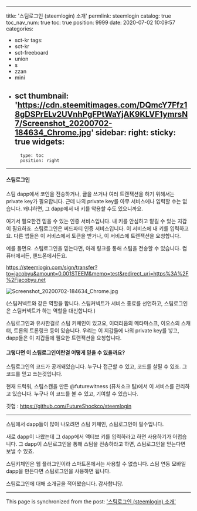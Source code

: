
---
title: '스팀로그인 (steemlogin) 소개'
permlink: steemlogin
catalog: true
toc_nav_num: true
toc: true
position: 9999
date: 2020-07-02 10:09:57
categories:
- sct-kr
tags:
- sct-kr
- sct-freeboard
- union
- s
- zzan
- mini
- sct
thumbnail: 'https://cdn.steemitimages.com/DQmcY7Ffz18gDSPrELv2UVnhPgFPtWaYjAK9KLVF1ymrsN7/Screenshot_20200702-184634_Chrome.jpg'
sidebar:
    right:
        sticky: true
widgets:
    -
        type: toc
        position: right
---


#### 스팀로그인

스팀 dapp에서  코인을 전송하거나, 글을 쓰거나 여러 트랜잭션을 하기 위해서는 private key가 필요합니다. 근데 나의 private key를 아무 서비스에나 입력할 수는 없습니다. 왜냐하면, 그 dapp에서 내 키를 악용할 수도 있으니까요.

여기서 필요한건 믿을 수 있는 인증 서비스입니다. 내 키를 안심하고 맡길 수 있는 지갑이 필요하죠. 스팀로그인은 써드파티 인증 서비스입니다. 이 서비스에 내 키를 입력하고요. 다른 앱들은 이 서비스에서 토큰을 받거나, 이 서비스에 트랜잭션을 요청합니다.

예를 들면요. 스팀로그인을 믿는다면, 아래 링크를 통해 스팀을 전송할 수 있습니다. 컴퓨터에서든, 핸드폰에서든요.

 https://steemlogin.com/sign/transfer?to=jacobyu&amount=0.001STEEM&memo=test&redirect_uri=https%3A%2F%2Fjacobyu.net


![Screenshot_20200702-184634_Chrome.jpg](https://cdn.steemitimages.com/DQmcY7Ffz18gDSPrELv2UVnhPgFPtWaYjAK9KLVF1ymrsN7/Screenshot_20200702-184634_Chrome.jpg)

(스팀커넥트와 같은 역할을 합니다. 스팀커넥트가 서비스 종료를 선언하고, 스팀로그인은 스팀커넥트가 하는 역할을 대신합니다.)

스팀로그인과 유사한걸로 스팀 키체인이 있고요, 이더리움의 메타마스크, 이오스의 스캐터, 트론의 트론링크 등이 있습니다. 우리는 이 지갑들에 나의 private key를 넣고, dapp들은 이 지갑들에 필요한 트랜잭션을 요청합니다.

#### 그렇다면 이 스팀로그인이란걸 어떻게 믿을 수 있을까요?
스팀로그인의 코드가 공개돼있습니다. 누구나 접근할 수 있고, 코드를 살필 수 있죠. 그 코드를 믿고 쓰는것입니다.

현재 드럭워, 스팀스캔을 만든 @futurewitness (퓨처쇼크 팀)에서 이 서비스를 관리하고 있습니다. 누구나 이 코드를 볼 수 있고, 기여할 수 있습니다.

깃헙 : https://github.com/FutureShockco/steemlogin

---

스팀에서 dapp들이 많이 나오려면 스팀 키체인, 스팀로그인이 필수입니다.

 새로 dapp이 나왔는데 그 dapp에서 액티브 키를 입력하라고 하면 사용하기가 어렵습니다. 그 dapp이 스틴로그인을 통해 스팀을 전송하라고 하면, 스팀로그인을 믿는다면 보낼 수 있죠.

스팀키체인은 웹 플러그인이라 스마트폰에서는 사용할 수 없습니다. 스팀 연동 모바일  dapp을 만든다면 스팀로그인을 사용하면 됩니다.

 
스팀로그인에 대해 소개글을 적어봤습니다.
감사합니당.

- - -

This page is synchronized from the post: ['스팀로그인 (steemlogin) 소개'](https://steemit.com/@jacobyu/steemlogin)
